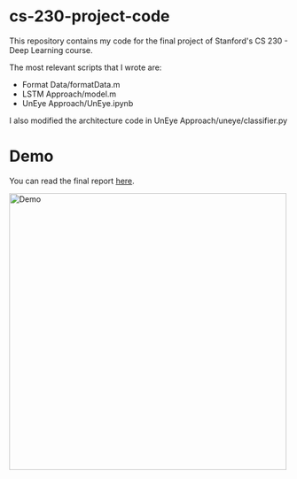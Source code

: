 # cs-230-project-code
 
This repository contains my code for the final project of Stanford's CS 230 - Deep Learning course.

The most relevant scripts that I wrote are:

* Format Data/formatData.m
* LSTM Approach/model.m
* UnEye Approach/UnEye.ipynb

I also modified the architecture code in UnEye Approach/uneye/classifier.py

# Demo

You can read the final report [here](https://drive.google.com/file/d/1eR8q8ir9fFINJjbetTgrcePDctMtuYg0/view?usp=sharing).

<img src='https://i.imgur.com/BWpAJfY.png' width='500' alt='Demo'/>
